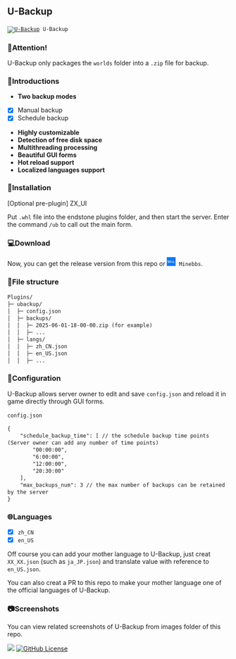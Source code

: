 ## U-Backup

<code><a href="https://github.com/umarurize/UTP"><img height="25" src="https://github.com/umarurize/U_Backup/blob/master/logo/logo.jpg" alt="U-Backup" /></a>&nbsp;U-Backup</code>

### :maple_leaf:Attention!
U-Backup only packages the `worlds` folder into a `.zip` file for backup.

### 🔔Introductions
* **Two backup modes**
- [x] Manual backup
- [x] Schedule backup
* **Highly customizable**
* **Detection of free disk space**
* **Multithreading processing**
* **Beautiful GUI forms**
* **Hot reload support**
* **Localized languages support**

### :hammer:Installation
[Optional pre-plugin] ZX_UI

Put `.whl` file into the endstone plugins folder, and then start the server. Enter the command `/ub` to call out the main form.

### :computer:Download
Now, you can get the release version from this repo or <code><a href="https://www.minebbs.com/resources/ubackup.9854/"><img height="20" src="https://github.com/umarurize/umaru-cdn/blob/main/images/minebbs.png" alt="Minebbs" /></a>&nbsp;Minebbs</code>.

### 📁File structure
```
Plugins/
├─ ubackup/
│  ├─ config.json
│  ├─ backups/
│  │  ├─ 2025-06-01-18-00-00.zip (for example)
│  │  ├─ ...
│  ├─ langs/
│  │  ├─ zh_CN.json
│  │  ├─ en_US.json
│  │  ├─ ...
```

### 📝Configuration
U-Backup allows server owner to edit and save `config.json` and reload it in game directly through GUI forms.

`config.json`
```json5
{
    "schedule_backup_time": [ // the schedule backup time points (Server owner can add any number of time points)
        "00:00:00",
        "6:00:00",
        "12:00:00",
        "20:30:00"
    ],
    "max_backups_num": 3 // the max number of backups can be retained by the server
}
```

### 🌐Languages
- [x] `zh_CN`
- [x] `en_US`

Off course you can add your mother language to U-Backup, just creat `XX_XX.json` (such as `ja_JP.json`) and translate value with reference to `en_US.json`.

You can also creat a PR to this repo to make your mother language one of the official languages of U-Backup.

### 📷Screenshots
You can view related screenshots of U-Backup from images folder of this repo.

![](https://img.shields.io/badge/language-python-blue.svg) [![GitHub License](https://img.shields.io/github/license/umarurize/U_Backup)](LICENSE)



